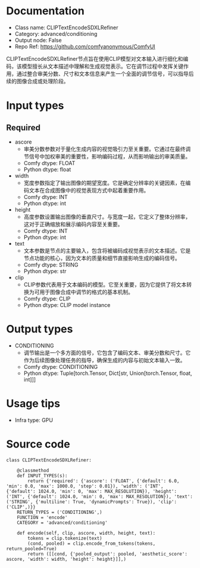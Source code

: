 # Documentation
- Class name: CLIPTextEncodeSDXLRefiner
- Category: advanced/conditioning
- Output node: False
- Repo Ref: https://github.com/comfyanonymous/ComfyUI

CLIPTextEncodeSDXLRefiner节点旨在使用CLIP模型对文本输入进行细化和编码，该模型擅长从文本描述中理解和生成视觉表示。它在调节过程中发挥关键作用，通过整合审美分数、尺寸和文本信息来产生一个全面的调节信号，可以指导后续的图像合成或处理阶段。

# Input types
## Required
- ascore
    - 审美分数参数对于量化生成内容的视觉吸引力至关重要。它通过在最终调节信号中加权审美的重要性，影响编码过程，从而影响输出的审美质量。
    - Comfy dtype: FLOAT
    - Python dtype: float
- width
    - 宽度参数指定了输出图像的期望宽度。它是确定分辨率的关键因素，在编码文本在合成图像中的视觉表现方式中起着重要作用。
    - Comfy dtype: INT
    - Python dtype: int
- height
    - 高度参数设置输出图像的垂直尺寸。与宽度一起，它定义了整体分辨率，这对于正确缩放和展示编码内容至关重要。
    - Comfy dtype: INT
    - Python dtype: int
- text
    - 文本参数是节点的主要输入，包含将被编码成视觉表示的文本描述。它是节点功能的核心，因为文本的质量和细节直接影响生成的编码信号。
    - Comfy dtype: STRING
    - Python dtype: str
- clip
    - CLIP参数代表用于文本编码的模型。它至关重要，因为它提供了将文本转换为可用于图像合成中调节的格式的基本机制。
    - Comfy dtype: CLIP
    - Python dtype: CLIP model instance

# Output types
- CONDITIONING
    - 调节输出是一个多方面的信号，它包含了编码文本、审美分数和尺寸。它作为后续图像处理任务的指导，确保生成的内容与初始文本输入一致。
    - Comfy dtype: CONDITIONING
    - Python dtype: Tuple[torch.Tensor, Dict[str, Union[torch.Tensor, float, int]]]

# Usage tips
- Infra type: GPU

# Source code
```
class CLIPTextEncodeSDXLRefiner:

    @classmethod
    def INPUT_TYPES(s):
        return {'required': {'ascore': ('FLOAT', {'default': 6.0, 'min': 0.0, 'max': 1000.0, 'step': 0.01}), 'width': ('INT', {'default': 1024.0, 'min': 0, 'max': MAX_RESOLUTION}), 'height': ('INT', {'default': 1024.0, 'min': 0, 'max': MAX_RESOLUTION}), 'text': ('STRING', {'multiline': True, 'dynamicPrompts': True}), 'clip': ('CLIP',)}}
    RETURN_TYPES = ('CONDITIONING',)
    FUNCTION = 'encode'
    CATEGORY = 'advanced/conditioning'

    def encode(self, clip, ascore, width, height, text):
        tokens = clip.tokenize(text)
        (cond, pooled) = clip.encode_from_tokens(tokens, return_pooled=True)
        return ([[cond, {'pooled_output': pooled, 'aesthetic_score': ascore, 'width': width, 'height': height}]],)
```